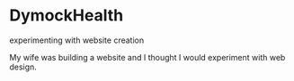 # DymockHealth
experimenting with website creation

My wife was building a website and I thought I would experiment with web design.  
